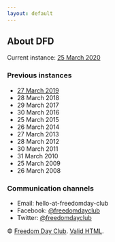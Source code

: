 ```yaml
---
layout: default
---
```


## About DFD

Current instance: [25 March 2020](2020.md)

### Previous instances

* [27 March 2019](2019.md)
* 28 March 2018
* 29 March 2017
* 30 March 2016
* 25 March 2015
* 26 March 2014
* 27 March 2013
* 28 March 2012
* 30 March 2011
* 31 March 2010
* 25 March 2009
* 26 March 2008

### Communication channels

* Email: hello-at-freedomday-club
* Facebook: [@freedomdayclub](https://www.facebook.com/freedomdayclub/)
* Twitter: [@freedomdayclub](https://twitter.com/freedomdayclub)

© [Freedom Day Club](https://freedomday.club/). [Valid HTML](https://validator.w3.org/nu/?doc=https%3A%2F%2Fdocument.freedomday.club%2F).
